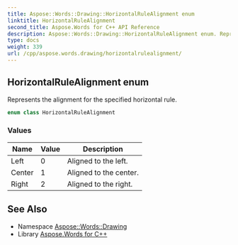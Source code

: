 ```yaml
---
title: Aspose::Words::Drawing::HorizontalRuleAlignment enum
linktitle: HorizontalRuleAlignment
second_title: Aspose.Words for C++ API Reference
description: Aspose::Words::Drawing::HorizontalRuleAlignment enum. Represents the alignment for the specified horizontal rule in C++.
type: docs
weight: 339
url: /cpp/aspose.words.drawing/horizontalrulealignment/
---
```

## HorizontalRuleAlignment enum


Represents the alignment for the specified horizontal rule.

```cpp
enum class HorizontalRuleAlignment
```

### Values

| Name | Value | Description |
| --- | --- | --- |
| Left | 0 | Aligned to the left. |
| Center | 1 | Aligned to the center. |
| Right | 2 | Aligned to the right. |

## See Also

* Namespace [Aspose::Words::Drawing](../)
* Library [Aspose.Words for C++](../../)
